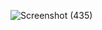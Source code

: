 ![Screenshot (435)](https://user-images.githubusercontent.com/90381568/182204935-c56c8803-2b1f-47a9-a01a-88ce56adcd4a.png)
